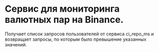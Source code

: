 # Сервис для мониторинга валютных пар на Binance.

Получает список запросов пользователей от сервиса ci_repo_ms и возвращает запросы, по которым было превышение указанных значений.